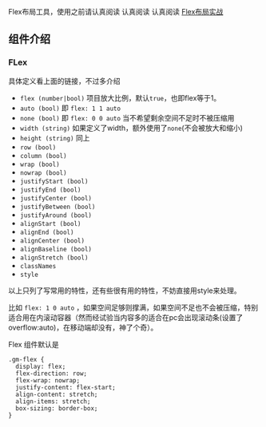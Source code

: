 Flex布局工具，使用之前请认真阅读 认真阅读 认真阅读 [Flex布局实战](http://www.ruanyifeng.com/blog/2015/07/flex-grammar.html)

## 组件介绍

### FLex

具体定义看上面的链接，不过多介绍

- `flex (number|bool)` 项目放大比例，默认`true`，也即flex等于1。
- `auto (bool)` 即 `flex: 1 1 auto`
- `none (bool)` 即 `flex: 0 0 auto` 当不希望剩余空间不足时不被压缩用
- `width (string)` 如果定义了width，额外使用了`none`(不会被放大和缩小)
- `height (string)` 同上
- `row (bool)`
- `column (bool)`
- `wrap (bool)`
- `nowrap (bool)`
- `justifyStart (bool)` 
- `justifyEnd (bool)`
- `justifyCenter (bool)`
- `justifyBetween (bool)`
- `justifyAround (bool)`
- `alignStart (bool)`
- `alignEnd (bool)`
- `alignCenter (bool)`
- `alignBaseline (bool)`
- `alignStretch (bool)`
- `classNames`
- `style`

以上只列了写常用的特性，还有些很有用的特性，不妨直接用style来处理。

比如 `flex: 1 0 auto` ，如果空间足够则撑满，如果空间不足也不会被压缩，特别适合用在内滚动容器（然而经试验当内容多的适合在pc会出现滚动条(设置了overflow:auto)，在移动端却没有，神了个奇）。

Flex 组件默认是

```less
.gm-flex {
  display: flex;
  flex-direction: row;
  flex-wrap: nowrap;
  justify-content: flex-start;
  align-content: stretch;
  align-items: stretch;
  box-sizing: border-box;
}
```